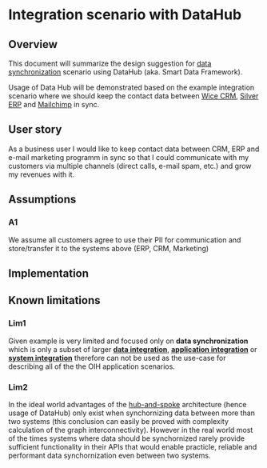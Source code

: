 # Integration scenario with DataHub

## Overview

This document will summarize the design suggestion for [data synchronization](https://en.wikipedia.org/wiki/Data_synchronization)
scenario using DataHub (aka. Smart Data Framework).

Usage of Data Hub will be demonstrated based on the example integration scenario where we should
keep the contact data between [Wice CRM](http://wice.de), [Silver ERP](http://www.silvererp.com/) and 
[Mailchimp](https://mailchimp.com) in sync.

## User story

As a business user I would like to keep contact data between CRM, ERP and e-mail marketing programm in sync so that
I could communicate with my customers via multiple channels (direct calls, e-mail spam, etc.) and grow my revenues
with it.

## Assumptions

### A1
We assume all customers agree to use their PII for communication and store/transfer it to the systems above 
(ERP, CRM, Marketing)

## Implementation


## Known limitations

### Lim1
Given example is very limited and focused only on **data synchronization** which is only a subset of larger 
[**data integration**](https://en.wikipedia.org/wiki/Data_integration), 
[**application integration**](https://en.wikipedia.org/wiki/Enterprise_application_integration) or 
[**system integration**](https://en.wikipedia.org/wiki/System_integration) therefore can not be used
as the use-case for describing all of the the OIH application scenarios.

### Lim2
In the ideal world advantages of the 
[hub-and-spoke](https://en.wikipedia.org/wiki/Spoke%E2%80%93hub_distribution_paradigm)
architecture (hence usage of DataHub) only exist when synchornizing data between more than two systems 
(this conclusion can easily be proved with complexity calculation of the graph interconnectivity).
However in the real world most of the times systems where data should be synchornized rarely provide
sufficient functionality in their APIs that would enable practicle, reliable and performant data synchornization
even between two systems.
